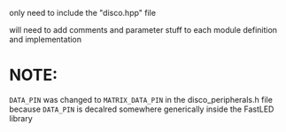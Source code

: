 only need to include the "disco.hpp" file

will need to add comments and parameter stuff to each module definition and implementation



# NOTE:
`DATA_PIN` was changed to `MATRIX_DATA_PIN` in the disco_peripherals.h file because `DATA_PIN` is decalred somewhere generically inside the FastLED library
